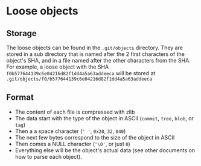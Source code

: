 # Loose objects

## Storage

The loose objects can be found in the `.git/objects` directory. They are
stored in a sub directory that is named after the 2 first characters of
the object's SHA, and in a file named after the other characters from the
SHA. For example, a loose object with the SHA `f0b577644139c6e04216d82f1dd4a5a63addeeca`
will be stored at `.git/objects/f0/b577644139c6e04216d82f1dd4a5a63addeeca`

## Format

- The content of each file is compressed with zlib
- The data start with the type of the object in ASCII (`commit`, `tree`, `blob`, or `tag`)
- Then a a space character (`' '`, `0x20`, `32`, `040`)
- The next few bytes correspond to the size of the object in ASCII
- Then comes a NULL character (`'\0'`, or just `0`)
- Everything else will be the object's actual data (see other documents
  on how to parse each object).
